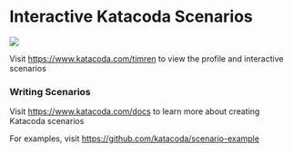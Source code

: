 # Interactive Katacoda Scenarios

[![](http://shields.katacoda.com/katacoda/timren/count.svg)](https://www.katacoda.com/timren "Get your profile on Katacoda.com")

Visit https://www.katacoda.com/timren to view the profile and interactive scenarios

### Writing Scenarios
Visit https://www.katacoda.com/docs to learn more about creating Katacoda scenarios

For examples, visit https://github.com/katacoda/scenario-example
